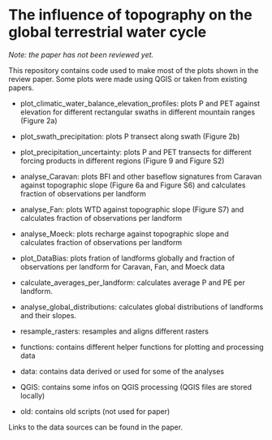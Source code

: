 # The influence of topography on the global terrestrial water cycle

*Note: the paper has not been reviewed yet.*

This repository contains code used to make most of the plots shown in the review paper. Some plots were made using QGIS or taken from existing papers.

- plot_climatic_water_balance_elevation_profiles: plots P and PET against elevation for different rectangular swaths in different mountain ranges (Figure 2a)

- plot_swath_precipitation: plots P transect along swath (Figure 2b)

- plot_precipitation_uncertainty: plots P and PET transects for different forcing products in different regions (Figure 9 and Figure S2)

- analyse_Caravan: plots BFI and other baseflow signatures from Caravan against topographic slope (Figure 6a and Figure S6) and calculates fraction of observations per landform

- analyse_Fan: plots WTD against topographic slope (Figure S7) and calculates fraction of observations per landform

- analyse_Moeck: plots recharge against topographic slope and calculates fraction of observations per landform

- plot_DataBias: plots fration of landforms globally and fraction of observations per landform for Caravan, Fan, and Moeck data

- calculate_averages_per_landform: calculates average P and PE per landform.

- analyse_global_distributions: calculates global distributions of landforms and their slopes.

- resample_rasters: resamples and aligns different rasters

- functions: contains different helper functions for plotting and processing data

- data: contains data derived or used for some of the analyses

- QGIS: contains some infos on QGIS processing (QGIS files are stored locally)

- old: contains old scripts (not used for paper)

Links to the data sources can be found in the paper. 
